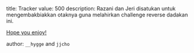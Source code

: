 title: Tracker
value: 500
description: Razani dan Jeri disatukan untuk mengembakbiakkan otaknya guna melahirkan challenge reverse dadakan ini.

[Hope you enjoy!](https://www.youtube.com/watch?v=qAeybdD5UoQ)

author: `__hygge` and `jjcho`